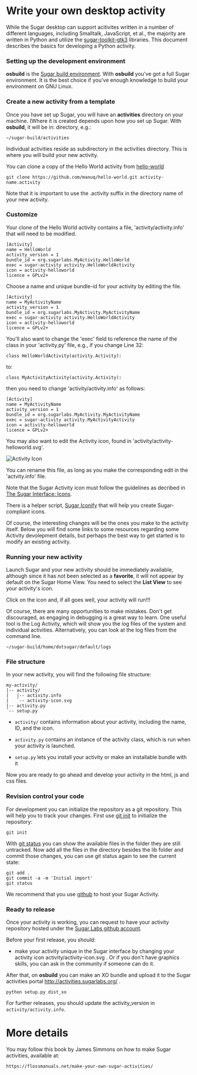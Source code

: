 Write your own desktop activity
===============================

While the Sugar desktop can support acitivites written in a number of
different languages, including Smalltalk, JavaScript, et al., the
majority are written in Python and utilize the
[sugar-toolkit-gtk3](https://github.com/sugarlabs/sugar-toolkit-gtk3)
libraries. This document describes the basics for developing a Python
activity.

### Setting up the development environment

**osbuild** is the [Sugar build environment](dev-environment.md.html).
With **osbuild** you've got a full Sugar environment. It is the best
choice if you've enough knowledge to build your environment on GNU
Linux.

### Create a new activity from a template 

Once you have set up Sugar, you will have an **activities** directory
on your machine. (Where it is created depends upon how you set up
Sugar. With **osbuild**, it will be in:
directory, e.g.:

    ~/sugar-build/activities

Individual activities reside as subdirectory in the activities
directory. This is where you will build your new activity.

You can clone a copy of the Hello World activity from
[hello-world](https://github.com/manuq/hello-world.git)

    git clone https://github.com/manuq/hello-world.git activity-name.activity

Note that it is important to use the .activity suffix in the directory
name of your new activity.

### Customize

Your clone of the Hello World activity contains a file,
'activity/activity.info' that will need to be modified.

    [Activity]
    name = HelloWorld
    activity_version = 1
    bundle_id = org.sugarlabs.MyActivity.HelloWorld
    exec = sugar-activity activity.HelloWorldActivity
    icon = activity-helloworld
    licence = GPLv2+

Choose a name and unique bundle-id for your activity by editing the file.

    [Activity]
    name = MyActivityName
    activity_version = 1
    bundle_id = org.sugarlabs.MyActivity.MyActivityName
    exec = sugar-activity activity.HelloWorldActivity
    icon = activity-helloworld
    licence = GPLv2+

You'll also want to change the 'exec' field to reference the name of
the class in your 'activity.py' file, e.g., if you change Line 32:

    class HelloWorldActivity(activity.Activity):

to:

    class MyActivityActivity(activity.Activity):

then you need to change 'activity/activity.info' as follows:

    [Activity]
    name = MyActivityName
    activity_version = 1
    bundle_id = org.sugarlabs.MyActivity.MyActivityName
    exec = sugar-activity activity.MyActivityActivity
    icon = activity-helloworld
    licence = GPLv2+

You may also want to edit the Activity icon, found in
'activity/activity-helloworld.svg'.

![Activity
 Icon](https://github.com/manuq/hello-world/blob/master/activity/activity-helloworld.svg
 "Activity icon")

You can rename this file, as long as you make the corresponding edit
in the 'actvity.info' file.

Note that the Sugar Activity icon must follow the guidelines as
decribed in [The Sugar Interface:
Icons](https://wiki.sugarlabs.org/go/Human_Interface_Guidelines/The_Sugar_Interface/Icons).

There is a helper script, [Sugar
Iconify](https://wiki.sugarlabs.org/go/Sugar_iconify) that will help
you create Sugar-compliant icons.

Of course, the interesting changes will be the ones you make to the
activity itself. Below you will find some links to some resources
regarding some Activity devolepment details, but perhaps the best way
to get started is to modify an existing activity.

### Running your new activity

Launch Sugar and your new activity should be immediately available,
although since it has not been selected as a **favorite**, it will not
appear by default on the Sugar Home View. You need to select the
**List View** to see your activity's icon.

Click on the icon and, if all goes well, your activity will run!!!

Of course, there are many opportunities to make mistakes. Don't get
discouraged, as engaging in debugging is a great way to learn. One
useful tool is the Log Activity, which will show you the log files of
the system and individual activities. Alternatively, you can look at
the log files from the command line.

    ~/sugar-build/home/dotsugar/default/logs

### File structure

In your new activity, you will find the following file structure:

    my-activity/
    |-- activity/
    |   |-- activity.info
    |   `-- activity-icon.svg
    |-- activity.py
    `-- setup.py

* `activity/` contains information about your activity, including the
  name, ID, and the icon.

* `activity.py` contains an instance of the activity class, which is
  run when your activity is launched.

* `setup.py` lets you install your activity or make an installable
  bundle with it

Now you are ready to go ahead and develop your activity in the html,
js and css files.

### Revision control your code

For development you can initialize the repository as a git
repository. This will help you to track your changes. First use [git
init](https://www.kernel.org/pub/software/scm/git/docs/git-init.html)
to initialize the repository:

    git init

With [git
status](https://www.kernel.org/pub/software/scm/git/docs/git-status.html)
you can show the available files in the folder they are still
untracked. Now add all the files in the directory besides the lib
folder and commit those changes, you can use git status again to see
the current state:

    git add .
    git commit -a -m 'Initial import'
    git status

We recommend that you use [github](http://github.com) to host your
Sugar Activity.

### Ready to release

Once your activity is working, you can request to have
your activity repository hosted under the [Sugar Labs github
account](http://github.com/sugarlabs).

Before your first release, you should:

* make your activity unique in the Sugar interface by changing your
  activity icon activity/activity-icon.svg .  Or if you don't have
  graphics skills, you can ask in the community if someone can do it.

After that, on **osbuild** you can make an XO bundle and upload it to
the Sugar activities portal <http://activities.sugarlabs.org/> .

    python setup.py dist_xo

For further releases, you should update the activity_version in
`activity/activity.info`.

More details
============
You may follow this book by James Simmons on how to make Sugar
activities, available at:

    https://flossmanuals.net/make-your-own-sugar-activities/
